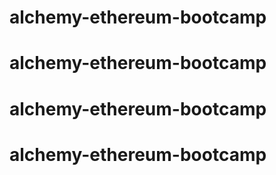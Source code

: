 # alchemy-ethereum-bootcamp
# alchemy-ethereum-bootcamp
# alchemy-ethereum-bootcamp
# alchemy-ethereum-bootcamp
